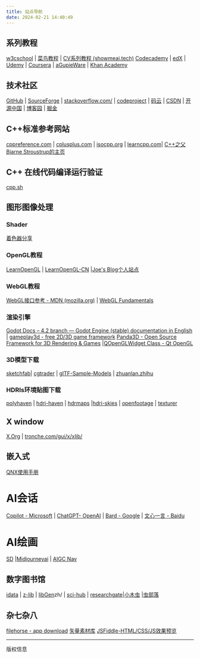 ```yaml
---
title: 站点导航
date: 2024-02-21 14:40:49
---
```

## 系列教程
[w3cschool](https://www.w3cschool.cn/) | [菜鸟教程](https://www.runoob.com/) | [CV系列教程 (showmeai.tech)](https://www.showmeai.tech/tutorials/37)
<span title="Codecademy是最受欢迎的免费编程学习网站之一。事实上，已经有超过2400万人通过这家公司的教育模式学会了编程。Codecademy开设的课程有HTML&CSS，JavaScript，jQuery的，PHP，Python和Ruby">[Codecademy](https://www.codecademy.com)</span> | <span title="edX是另一个领先的在线学习平台，重点是它不是以营利为目的，而是开源的。edX是由美国哈佛大学和麻省理工学院于2012年联合创办的，所以你将会在这里学习到先进的技术和理论。如今，edX已涵盖了60所学校。此外在这里，你应该不会错过哈佛大学的计算机科学导论的，免费的哦">[edX](https://www.edx.org)</span> | <span title="Udemy成立于2010年，是一个在线学习平台，可以帮助你改善或学习工作技能。虽然有部分课程需要付费，但也有大量的免费编程学习课程，通过视频讲授">[Udemy](https://www.udemy.com)</span> | <span title="Coursera成立于2012年，如今已经成长为一个主要以营利为目的的技术教育公司，现提供来自119家机构的超过1000门课程。如果你想要获得证书，可能需要为一定的课程付费，这里也有一些来自不同大学的免费编程课程，如华盛顿大学，斯坦福大学，多伦多大学和范德比尔特大学等。">[Coursera](https://www.coursera.org)</span> | <span title="一个独立APP开发者从美国的一些领先机构调查了计算机科学程序，然后基于斯坦福大学，麻省理工学院，卡耐基梅隆大学伯克利分校和哥伦比亚大学提供的免费课程，它创建了一个类似的课程。该程序分为15个课程：3个入门课程，7门核心课程和5个选修课程。对有潜力的程序员来说，这简直是一个完美的入门程序。">[aGupieWare](https://blog.agupieware.com)</span> | <span title="Khan Academy由教育家萨尔曼汗创建于2006年，是其免费在线学习机构之一。这里提供一步一步的视频教程，你可以在这里学习如何使用JavaScript和ProcessingJS编写动画，游戏等，或者学习如何使用HTML和CSS创建网页。">[Khan Academy](https://www.khanacademy.org)</span>

## 技术社区
[GitHub](https://github.com/) | [SourceForge](https://sourceforge.net/) | [stackoverflow.com/](https://stackoverflow.com/) | [codeproject](https://www.codeproject.com/) | [码云](gitee.com) | [CSDN](https://www.csdn.net/) | [开源中国](https://www.oschina.net/) | [博客园](https://www.cnblogs.com/) | [掘金](https://juejin.cn/)
## C++标准参考网站
[cppreference.com](https://en.cppreference.com/) | [cplusplus.com](https://cplusplus.com/) | [isocpp.org](https://isocpp.org/) | [learncpp.com](https://www.learncpp.com/)| [C++之父Bjarne Stroustrup的主页](https://www.stroustrup.com/)
## C++ 在线代码编译运行验证       
[cpp.sh](https://cpp.sh/)      
<!--more-->
## 图形图像处理
### Shader
[着色器分享](https://www.shadertoy.com/)   
### OpenGL教程
[LearnOpenGL](https://learnopengl.com/)   |  [LearnOpenGL-CN](https://learnopengl-cn.github.io/) |[Joe's Blog个人站点](https://duriansoftware.com/joe/)
### WebGL教程
[WebGL接口参考 - MDN (mozilla.org)](https://developer.mozilla.org/zh-CN/docs/Web/API/WebGL_API) | [WebGL Fundamentals](https://webglfundamentals.org/) 
### 渲染引擎
[Godot Docs – 4.2 branch — Godot Engine (stable) documentation in English](https://docs.godotengine.org/en/stable/index.html#) | [gameplay3d - free 2D/3D game framework](https://www.gameplay3d.io/)
[Panda3D - Open Source Framework for 3D Rendering & Games](https://www.panda3d.org/) |[QOpenGLWidget Class - Qt OpenGL](https://doc.qt.io/qt-6/qopenglwidget.html)

### 3D模型下载
[sketchfab](https://sketchfab.com/3d-models)| [cgtrader](https://www.cgtrader.com/) | [glTF-Sample-Models](https://github.com/KhronosGroup/glTF-Sample-Models/tree/main) | [zhuanlan.zhihu](https://zhuanlan.zhihu.com/p/40680702)

### HDRIs环境贴图下载
[polyhaven](https://polyhaven.com/) | [hdri-haven](https://hdri-haven.com/) | [hdrmaps](https://hdrmaps.com/freebies/) |[hdri-skies](https://hdri-skies.com/) | [openfootage](https://www.openfootage.net/) | [texturer](http://texturer.com/)

## X window
[X.Org](https://www.x.org/wiki/) | [tronche.com/gui/x/xlib/](https://tronche.com/gui/x/xlib/)

## 嵌入式

[QNX使用手册](http://www.qnx.com/developers/docs/index.html)

# AI会话

[Copilot - Microsoft](https://copilot.microsoft.com/) | [ChatGPT- OpenAI](https://chat.openai.com/) | [Bard - Google](https://bard.google.com/chat) | [文心一言 - Baidu](https://yiyan.baidu.com/)

# AI绘画

[SD](https://huggingface.co/spaces/stabilityai/stable-diffusion) |[Midjourneyai](https://www.midjourneyai.ai/zh-CN) | [AIGC Nav](https://www.aigc.cn/favorites/video-generation)


## 数字图书馆
[idata](https://www.cn-ki.net/) | [z-lib](https://z-lib.io/) | [libGen](https://librarygenesis.net/)zh/ | [sci-hub](www.sci-hub.se) | [researchgate](https://www.researchgate.net/)|[小木虫](https://muchong.com/) |[虫部落](https://scholar.chongbuluo.com/)

## 杂七杂八

[filehorse - app download](https://www.filehorse.com/)
[矢量素材库](https://www.iconfont.cn/)
[JSFiddle-HTML/CSS/JS效果预览](https://jsfiddle.net/)

<hr />
版权信息